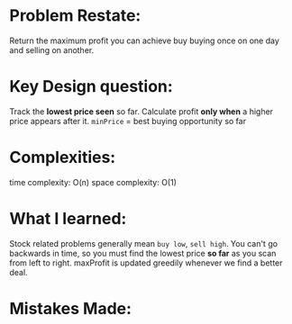 # Problem Restate:
Return the maximum profit you can achieve buy buying once on one day and selling on another.

# Key Design question:
Track the **lowest price seen** so far. Calculate profit **only when** a higher price appears after it.
`minPrice` = best buying opportunity so far

# Complexities:
time complexity: O(n)
space complexity: O(1)

# What I learned:
Stock related problems generally mean `buy low`, `sell high`.
You can't go backwards in time, so you must find the lowest price **so far** as you scan from left to right.
maxProfit is updated greedily whenever we find a better deal.

# Mistakes Made:
